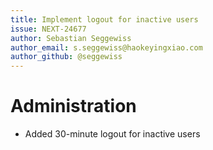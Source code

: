 ```yaml
---
title: Implement logout for inactive users
issue: NEXT-24677
author: Sebastian Seggewiss
author_email: s.seggewiss@haokeyingxiao.com
author_github: @seggewiss
---
```

# Administration
* Added 30-minute logout for inactive users
